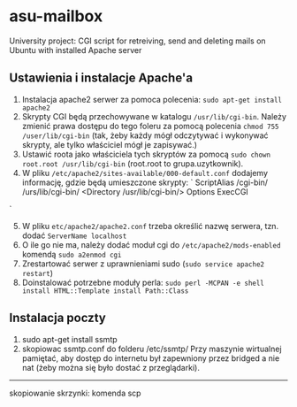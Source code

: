 asu-mailbox
===========

University project: CGI script for retreiving, send and deleting mails on Ubuntu with installed Apache server


## Ustawienia i instalacje Apache'a
1. Instalacja apache2 serwer za pomoca polecenia: `sudo apt-get install apache2`
2. Skrypty CGI będą przechowywane w katalogu `/usr/lib/cgi-bin`. Należy zmienić prawa dostępu do tego foleru za pomocą polecenia `chmod 755 /user/lib/cgi-bin` (tak, żeby każdy mógł odczytywać i wykonywać skrypty, ale tylko właściciel mógł je zapisywać.)
3. Ustawić roota jako właściciela tych skryptów za pomocą `sudo chown root.root /usr/lib/cgi-bin` (root.root to grupa.uzytkownik).
4. W pliku `/etc/apache2/sites-available/000-default.conf` dodajemy informację, gdzie będą umieszczone skrypty:
`
ScriptAlias /cgi-bin/ /urs/lib/cgi-bin/
<Directory /usr/lib/cgi-bin/>
Options ExecCGI
</Directory>
`

5. W pliku `etc/apache2/apache2.conf` trzeba określić nazwę serwera, tzn. dodać `ServerName localhost`
6. O ile go nie ma, należy dodać moduł cgi do `/etc/apache2/mods-enabled` komendą `sudo a2enmod cgi`
7. Zrestartować serwer z uprawnieniami sudo (`sudo service apache2 restart`)
8. Doinstalować potrzebne moduły perla: 
`
sudo perl -MCPAN -e shell
install HTML::Template
install Path::Class
`

## Instalacja poczty
1. sudo apt-get install ssmtp
2. skopiowac ssmtp.conf do folderu /etc/ssmtp/
Przy maszynie wirtualnej pamiętać, aby dostęp do internetu był zapewniony przez bridged a nie nat (żeby można się było dostać z przeglądarki).
_____________________
skopiowanie skrzynki: komenda scp




